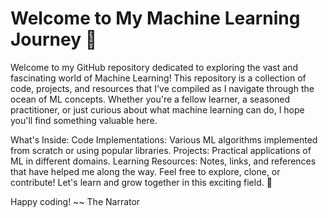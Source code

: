 
# Welcome to My Machine Learning Journey 🌟
Welcome to my GitHub repository dedicated to exploring the vast and fascinating world of Machine Learning! This repository is a collection of code, projects, and resources that I've compiled as I navigate through the ocean of ML concepts. Whether you're a fellow learner, a seasoned practitioner, or just curious about what machine learning can do, I hope you'll find something valuable here.

What's Inside:
Code Implementations: Various ML algorithms implemented from scratch or using popular libraries.
Projects: Practical applications of ML in different domains.
Learning Resources: Notes, links, and references that have helped me along the way.
Feel free to explore, clone, or contribute! Let's learn and grow together in this exciting field. 🚀

Happy coding!
~~ The Narrator
